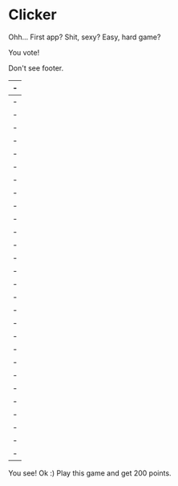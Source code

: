 # Clicker

Ohh...
First app?
Shit, sexy?
Easy, hard game?

You vote!

Don't see footer.

|-|
|-|
|-|
|-|
|-|
|-|
|-|
|-|
|-|
|-|
|-|
|-|
|-|
|-|
|-|
|-|
|-|
|-|
|-|
|-|
|-|
|-|
|-|
|-|
|-|
|-|
|-|
|-|
|-|
|-|

You see! Ok :) Play this game and get 200 points.
